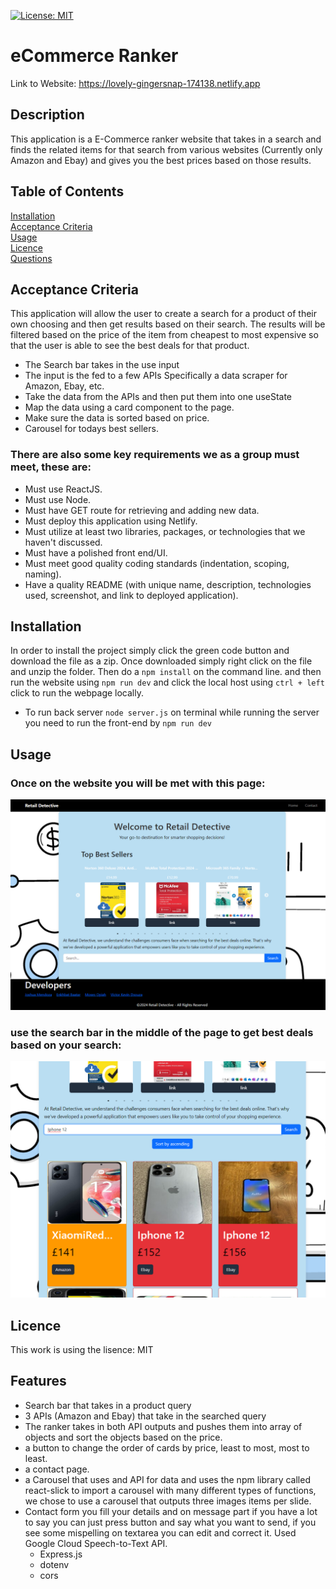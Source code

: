 [![License: MIT](https://img.shields.io/badge/License-MIT-yellow.svg)](https://opensource.org/licenses/MIT)
# eCommerce Ranker
Link to Website: https://lovely-gingersnap-174138.netlify.app
## Description
This application is a E-Commerce ranker website that takes in a search and finds the related items for that search from various websites (Currently only Amazon and Ebay) and gives you the best prices based on those results.

## Table of Contents
[Installation](#installation) <br />
[Acceptance Criteria](#acceptance-criteria) <br />
[Usage](#usage) <br />
[Licence](#licence) <br />
[Questions](#questions)     
## Acceptance Criteria
This application will allow the user to create a search for a product of their own choosing and then get results based on their search. The results will be filtered based on the price of the item from cheapest to most expensive so that the user is able to see the best deals for that product.
- The Search bar takes in the use input
- The input is the fed to a few APIs Specifically a data scraper for Amazon, Ebay, etc.
- Take the data from the APIs and then put them into one useState
- Map the data using a card component to the page.
- Make sure the data is sorted based on price. 
- Carousel for todays best sellers.
### There are also some key requirements we as a group must meet, these are:
* Must use ReactJS.
* Must use Node.
* Must have GET route for retrieving and adding new data.
* Must deploy this application using Netlify.
* Must utilize at least two libraries, packages, or technologies that we haven't discussed.
* Must have a polished front end/UI.
* Must meet good quality coding standards (indentation, scoping, naming).
* Have a quality README (with unique name, description, technologies used, screenshot, and link to deployed application).

## Installation
In order to install the project simply click the green code button and download the file as a zip. Once downloaded simply right click on the file and unzip the folder. 
Then do a ```npm install``` on the command line.
and then run the website using ```npm run dev``` and click the local host using ```ctrl + left``` click to run the webpage locally.
* To run back server ```node server.js``` on terminal while running the server you need to run the front-end by ```npm run dev```
## Usage
### Once on the website you will be met with this page:
![Front Page](./public/home.png) 
### use the search bar in the middle of the page to get best deals based on your search: 
![Front Page](./public/search.png)
## Licence
This work is using the lisence: MIT
## Features
- Search bar that takes in a product query 
- 3 APIs (Amazon and Ebay) that take in the searched query 
- The ranker takes in both API outputs and pushes them into array of objects and sort the objects based on the price.
- a button to change the order of cards by price, least to most, most to least. 
- a contact page.
- a Carousel that uses and API for data and uses the npm library called react-slick to import a carousel with many different types of functions, we chose to use a carousel that outputs three images items per slide.
- Contact form you fill your details and on message part if you have a lot to say you can just press button and say what you want to send, if you see some mispelling on textarea you can edit and correct it.
Used Google Cloud Speech-to-Text API.
    * Express.js
    * dotenv
    * cors